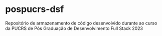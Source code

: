# pospucrs-dsf
Repositório de armazenamento de código desenvolvido durante ao curso da PUCRS de Pós Graduação de Desenvolvimento Full Stack 2023
